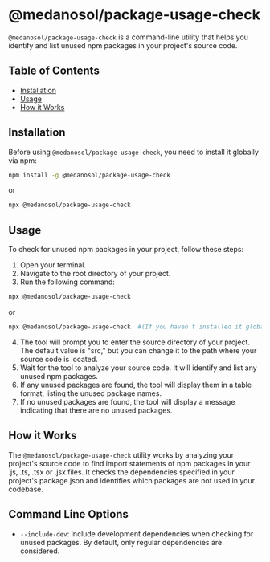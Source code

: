 # @medanosol/package-usage-check

`@medanosol/package-usage-check` is a command-line utility that helps you identify and list unused npm packages in your project's source code.

## Table of Contents

- [Installation](#installation)
- [Usage](#usage)
- [How it Works](#how-it-works)

## Installation

Before using `@medanosol/package-usage-check`, you need to install it globally via npm:

```bash
npm install -g @medanosol/package-usage-check
```

or

```bash
npx @medanosol/package-usage-check
```

## Usage

To check for unused npm packages in your project, follow these steps:

1. Open your terminal.
2. Navigate to the root directory of your project.
3. Run the following command:

```bash
npx @medanosol/package-usage-check
```

or

```bash
npx @medanosol/package-usage-check  #(If you haven't installed it globally)
```

4. The tool will prompt you to enter the source directory of your project. The default value is "src," but you can change it to the path where your source code is located.
5. Wait for the tool to analyze your source code. It will identify and list any unused npm packages.
6. If any unused packages are found, the tool will display them in a table format, listing the unused package names.
7. If no unused packages are found, the tool will display a message indicating that there are no unused packages.

## How it Works

The `@medanosol/package-usage-check` utility works by analyzing your project's source code to find
import statements of npm packages in your .js, .ts, .tsx or .jsx files. It checks the
dependencies specified in your project's package.json and identifies which packages are not
used in your codebase.

## Command Line Options

- `--include-dev`: Include development dependencies when checking for unused packages. By default, only regular dependencies are considered.
